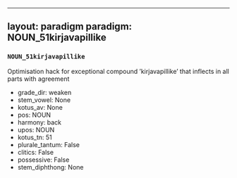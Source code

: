 
---
layout: paradigm
paradigm: NOUN_51kirjavapillike
---
### ` NOUN_51kirjavapillike `

Optimisation hack for exceptional compound ’kirjavapillike’ that inflects in all parts with agreement
* grade_dir: weaken
* stem_vowel: None
* kotus_av: None
* pos: NOUN
* harmony: back
* upos: NOUN
* kotus_tn: 51
* plurale_tantum: False
* clitics: False
* possessive: False
* stem_diphthong: None
